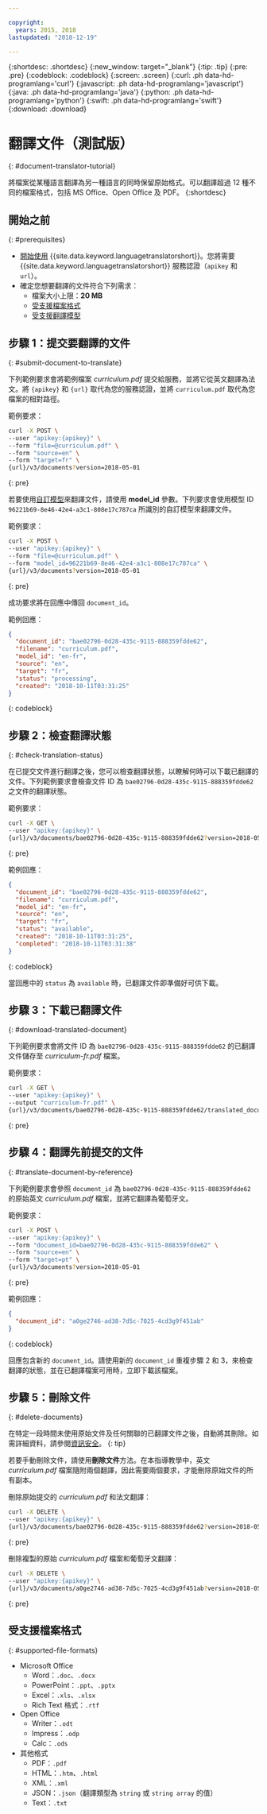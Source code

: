 ```yaml
---

copyright:
  years: 2015, 2018
lastupdated: "2018-12-19"

---
```

<!-- Attribute definitions -->
{:shortdesc: .shortdesc}
{:new_window: target="_blank"}
{:tip: .tip}
{:pre: .pre}
{:codeblock: .codeblock}
{:screen: .screen}
{:curl: .ph data-hd-programlang='curl'}
{:javascript: .ph data-hd-programlang='javascript'}
{:java: .ph data-hd-programlang='java'}
{:python: .ph data-hd-programlang='python'}
{:swift: .ph data-hd-programlang='swift'}
{:download: .download}

# 翻譯文件（測試版）
{: #document-translator-tutorial}


將檔案從某種語言翻譯為另一種語言的同時保留原始格式。可以翻譯超過 12 種不同的檔案格式，包括 MS Office、Open Office 及 PDF。
{:shortdesc}

## 開始之前
{: #prerequisites}

- [開始使用](/docs/services/language-translator?topic=language-translator-getting-started) {{site.data.keyword.languagetranslatorshort}}。您將需要 {{site.data.keyword.languagetranslatorshort}} 服務認證（`apikey` 和 `url`）。
- 確定您想要翻譯的文件符合下列需求：
    - 檔案大小上限：**20 MB**
    - [受支援檔案格式](#supported-file-formats)
    - [受支援翻譯模型](/docs/services/language-translator?topic=language-translator-translation-models)

## 步驟 1：提交要翻譯的文件
{: #submit-document-to-translate}

下列範例要求會將範例檔案 *curriculum.pdf* 提交給服務，並將它從英文翻譯為法文。將 `{apikey}` 和 `{url}` 取代為您的服務認證，並將 `curriculum.pdf` 取代為您檔案的相對路徑。

範例要求：
```bash
curl -X POST \
--user "apikey:{apikey}" \
--form "file=@curriculum.pdf" \
--form "source=en" \
--form "target=fr" \
{url}/v3/documents?version=2018-05-01
```
{: pre}

若要使用[自訂模型](/docs/services/language-translator?topic=language-translator-customizing)來翻譯文件，請使用 **model_id** 參數。下列要求會使用模型 ID `96221b69-8e46-42e4-a3c1-808e17c787ca` 所識別的自訂模型來翻譯文件。

範例要求：
```bash
curl -X POST \
--user "apikey:{apikey}" \
--form "file=@curriculum.pdf" \
--form "model_id=96221b69-8e46-42e4-a3c1-808e17c787ca" \
{url}/v3/documents?version=2018-05-01
```
{: pre}


成功要求將在回應中傳回 `document_id`。


範例回應：
```json
{
  "document_id": "bae02796-0d28-435c-9115-888359fdde62",
  "filename": "curriculum.pdf",
  "model_id": "en-fr",
  "source": "en",
  "target": "fr",
  "status": "processing",
  "created": "2018-10-11T03:31:25"
}
```
{: codeblock}

## 步驟 2：檢查翻譯狀態
{: #check-translation-status}

在已提交文件進行翻譯之後，您可以檢查翻譯狀態，以瞭解何時可以下載已翻譯的文件。下列範例要求會檢查文件 ID 為 `bae02796-0d28-435c-9115-888359fdde62` 之文件的翻譯狀態。 

範例要求：
```bash
curl -X GET \
--user "apikey:{apikey}" \
{url}/v3/documents/bae02796-0d28-435c-9115-888359fdde62?version=2018-05-01
```
{: pre}

範例回應：
```json
{
  "document_id": "bae02796-0d28-435c-9115-888359fdde62",
  "filename": "curriculum.pdf",
  "model_id": "en-fr",
  "source": "en",
  "target": "fr",
  "status": "available",
  "created": "2018-10-11T03:31:25",
  "completed": "2018-10-11T03:31:38"
}
```
{: codeblock}

當回應中的 `status` 為 `available` 時，已翻譯文件即準備好可供下載。

## 步驟 3：下載已翻譯文件
{: #download-translated-document}

下列範例要求會將文件 ID 為 `bae02796-0d28-435c-9115-888359fdde62` 的已翻譯文件儲存至 *curriculum-fr.pdf* 檔案。 

範例要求：
```bash
curl -X GET \
--user "apikey:{apikey}" \
--output "curriculum-fr.pdf" \
{url}/v3/documents/bae02796-0d28-435c-9115-888359fdde62/translated_document?version=2018-05-01
```
{: pre}

## 步驟 4：翻譯先前提交的文件
{: #translate-document-by-reference}

下列範例要求會參照 `document_id` 為 `bae02796-0d28-435c-9115-888359fdde62` 的原始英文 *curriculum.pdf* 檔案，並將它翻譯為葡萄牙文。

範例要求：
```bash
curl -X POST \
--user "apikey:{apikey}" \
--form "document_id=bae02796-0d28-435c-9115-888359fdde62" \
--form "source=en" \
--form "target=pt" \
{url}/v3/documents?version=2018-05-01
```
{: pre}

範例回應：
```json
{
  "document_id": "a0ge2746-ad38-7d5c-7025-4cd3g9f451ab"
}
```
{: codeblock}

回應包含新的 `document_id`。請使用新的 `document_id` 重複步驟 2 和 3，來檢查翻譯的狀態，並在已翻譯檔案可用時，立即下載該檔案。

## 步驟 5：刪除文件
{: #delete-documents}

在特定一段時間未使用原始文件及任何關聯的已翻譯文件之後，自動將其刪除。如需詳細資料，請參閱[資訊安全](/docs/services/language-translator?topic=language-translator-information-security)。
{: tip}

若要手動刪除文件，請使用**刪除文件**方法。在本指導教學中，英文 *curriculum.pdf* 檔案隨附兩個翻譯，因此需要兩個要求，才能刪除原始文件的所有副本。

刪除原始提交的 *curriculum.pdf* 和法文翻譯：
```bash
curl -X DELETE \
--user "apikey:{apikey}" \
{url}/v3/documents/bae02796-0d28-435c-9115-888359fdde62?version=2018-05-01
```
{: pre}

刪除複製的原始 *curriculum.pdf* 檔案和葡萄牙文翻譯：
```bash
curl -X DELETE \
--user "apikey:{apikey}" \
{url}/v3/documents/a0ge2746-ad38-7d5c-7025-4cd3g9f451ab?version=2018-05-01
```
{: pre}

## 受支援檔案格式
{: #supported-file-formats}

-  Microsoft Office
    - Word：`.doc`、`.docx`
    - PowerPoint：`.ppt`、`.pptx`
    - Excel：`.xls`、`.xlsx`
    - Rich Text 格式：`.rtf`
- Open Office
    - Writer：`.odt`
    - Impress：`.odp`
    - Calc：`.ods`
- 其他格式
    - PDF：`.pdf`
    - HTML：`.htm`、`.html`
    - XML：`.xml`
    - JSON：`.json`（翻譯類型為 `string` 或 `string array` 的值）
    - Text：`.txt`
